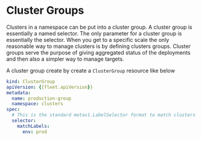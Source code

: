 # Cluster Groups

Clusters in a namespace can be put into a cluster group. A cluster group is essentially a named selector.
The only parameter for a cluster group is essentially the selector.
When you get to a specific scale the only reasonable way to manage clusters is by defining clusters groups.
Cluster groups serve the purpose of giving aggregated
status of the deployments and then also a simpler way to manage targets.

A cluster group create by create a `ClusterGroup` resource like below

```yaml
kind: ClusterGroup
apiVersion: {{fleet.apiVersion}}
metadata:
  name: production-group
  namespace: clusters
spec:
  # This is the standard metav1.LabelSelector format to match clusters by labels
  selector:
    matchLabels:
      env: prod
```
